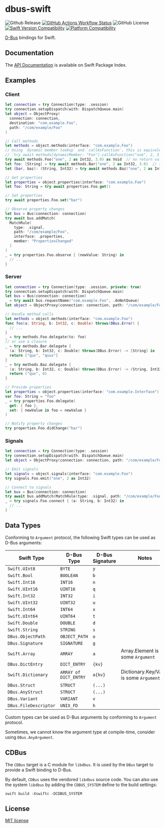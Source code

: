 # dbus-swift

![Github Release](https://flat.badgen.net/github/release/suransea/dbus-swift)
[![GitHub Actions Workflow Status](https://img.shields.io/github/actions/workflow/status/suransea/dbus-swift/swift.yml?style=flat-square)](https://github.com/suransea/dbus-swift/actions)
![GitHub License](https://img.shields.io/github/license/suransea/dbus-swift?style=flat-square)
[![Swift Version Compatibility](https://img.shields.io/endpoint?url=https%3A%2F%2Fswiftpackageindex.com%2Fapi%2Fpackages%2Fsuransea%2Fdbus-swift%2Fbadge%3Ftype%3Dswift-versions&style=flat-square)](https://swiftpackageindex.com/suransea/dbus-swift)
[![Platform Compatibility](https://img.shields.io/endpoint?url=https%3A%2F%2Fswiftpackageindex.com%2Fapi%2Fpackages%2Fsuransea%2Fdbus-swift%2Fbadge%3Ftype%3Dplatforms&style=flat-square)](https://swiftpackageindex.com/suransea/dbus-swift)

[D-Bus](https://www.freedesktop.org/wiki/Software/dbus/) bindings for Swift.

## Documentation

The [API Documentation](https://swiftpackageindex.com/suransea/dbus-swift/main/documentation/dbus) is available on Swift Package Index.

## Examples

### Client

```swift
let connection = try Connection(type: .session)
try connection.setupDispatch(with: DispatchQueue.main)
let object = ObjectProxy(
  connection: connection,
  destination: "com.example.Foo",
  path: "/com/example/Foo"
)

// Call methods
let methods = object.methods(interface: "com.example.Foo")
// Using `dynamic member lookup` and `callAsFunction`, this is equivalent to
// `try await methods[dynamicMember: "Foo"].callAsFunction("one", 2, 3.0) as Void`
try await methods.Foo("one", 2 as Int32, 3.0) as Void  // no return value
let foo: [String] = try await methods.Bar("one", 2 as Int32, 3.0)  // single return value
let (bar, baz): (String, Int32) = try await methods.Baz("one", 2 as Int32, 3.0)  // multiple return values

// Get properties
let properties = object.properties(interface: "com.example.Foo")
let foo: String = try await properties.Foo.get()

// Set properties
try await properties.Foo.set("bar")

// Observe property changes
let bus = Bus(connection: connection)
try await bus.addMatch(
  MatchRule(
    type: .signal,
    path: "/com/example/Foo",
    interface: .properties,
    member: "PropertiesChanged"
  )
)
_ = try properties.Foo.observe { (newValue: String) in
  // ...
}
```

### Server

```swift
let connection = try Connection(type: .session, private: true)
try connection.setupDispatch(with: DispatchQueue.main)
let bus = Bus(connection: connection)
_ = try await bus.requestName("com.example.Foo", .doNotQueue)
let object = ObjectProxy(connection: connection, path: "/com/example/Foo")

// Handle method calls
let methods = object.methods(interface: "com.example.Foo")
func foo(a: String, b: Int32, c: Double) throws(DBus.Error) {
  // ...
}
_ = try methods.Foo.delegate(to: foo)
// or use a closure
_ = try methods.Bar.delegate {
  (a: String, b: Int32, c: Double) throws(DBus.Error) -> [String] in
  return ["qux", "quux"]
}
_ = try methods.Baz.delegate {
  (a: String, b: Int32, c: Double) throws(DBus.Error) -> (String, Int32) in
  return ("qux", 0)
}

// Provide properties
let properties = object.properties(interface: "com.example.Interface")
var foo: String = "foo"
_ = try properties.Foo.delegate(
  get: { foo },
  set: { newValue in foo = newValue }
)

// Notify property changes
try properties.Foo.didChange("bar")
```

### Signals

```swift
let connection = try Connection(type: .session)
try connection.setupDispatch(with: DispatchQueue.main)
let object = ObjectProxy(connection: connection, path: "/com/example/Foo")

// Emit signals
let signals = object.signals(interface: "com.example.Foo")
try signals.Foo.emit("one", 2 as Int32)

// Connect to signals
let bus = Bus(connection: connection)
try await bus.addMatch(MatchRule(type: .signal, path: "/com/example/Foo"))
_ = try signals.Foo.connect { (a: String, b: Int32) in
  // ...
}
```

## Data Types

Conforming to `Argument` protocol, the following Swift types can be used as D-Bus arguments:

| Swift Type            | D-Bus Type            | D-Bus Signature | Notes                                   |
| --------------------- | --------------------- | --------------- | --------------------------------------- |
| `Swift.UInt8`         | `BYTE`                | `y`             |                                         |
| `Swift.Bool`          | `BOOLEAN`             | `b`             |                                         |
| `Swift.Int16`         | `INT16`               | `n`             |                                         |
| `Swift.UInt16`        | `UINT16`              | `q`             |                                         |
| `Swift.Int32`         | `INT32`               | `i`             |                                         |
| `Swift.UInt32`        | `UINT32`              | `u`             |                                         |
| `Swift.Int64`         | `INT64`               | `x`             |                                         |
| `Swift.UInt64`        | `UINT64`              | `t`             |                                         |
| `Swift.Double`        | `DOUBLE`              | `d`             |                                         |
| `Swift.String`        | `STRING`              | `s`             |                                         |
| `DBus.ObjectPath`     | `OBJECT_PATH`         | `o`             |                                         |
| `DBus.Signature`      | `SIGNATURE`           | `g`             |                                         |
| `Swift.Array`         | `ARRAY`               | `a`             | Array.Element is some `Argument`        |
| `DBus.DictEntry`      | `DICT_ENTRY`          | `{kv}`          |                                         |
| `Swift.Dictionary`    | `ARRAY of DICT_ENTRY` | `a{kv}`         | Dictionary.Key/Value is some `Argument` |
| `DBus.Struct`         | `STRUCT`              | `(...)`         |                                         |
| `DBus.AnyStruct`      | `STRUCT`              | `(...)`         |                                         |
| `DBus.Variant`        | `VARIANT`             | `v`             |                                         |
| `DBus.FileDescriptor` | `UNIX_FD`             | `h`             |                                         |

Custom types can be used as D-Bus arguments by conforming to `Argument` protocol.

Sometimes, we cannot know the argument type at compile-time, consider using `DBus.AnyArgument`.

## CDBus

The `CDBus` target is a C module for `libdbus`.
It is used by the `DBus` target to provide a Swift binding to D-Bus.

By default, `CDBus` uses the vendored `libdbus` source code.
You can also use the system `libdbus` by adding the `CDBUS_SYSTEM` define to the build settings:

```shell
swift build -Xswiftc -DCDBUS_SYSTEM
```

## License

[MIT license](LICENSE)
